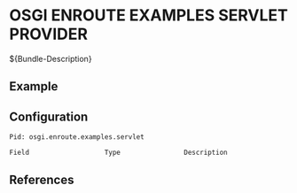 # OSGI ENROUTE EXAMPLES SERVLET PROVIDER

${Bundle-Description}

## Example

## Configuration

	Pid: osgi.enroute.examples.servlet
	
	Field					Type				Description
		
	
## References

